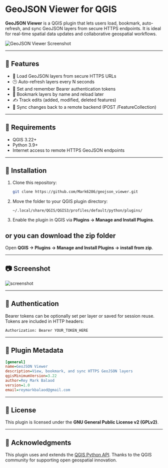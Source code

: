 # GeoJSON Viewer for QGIS

**GeoJSON Viewer** is a QGIS plugin that lets users load, bookmark, auto-refresh, and sync GeoJSON layers from secure HTTPS endpoints. It is ideal for real-time spatial data updates and collaborative geospatial workflows.

![GeoJSON Viewer Screenshot](images/geojson-viewer-banner.png)

---

## 🔧 Features

* 📡 Load GeoJSON layers from secure HTTPS URLs
* 🕒 Auto-refresh layers every N seconds
* 🔐 Set and remember Bearer authentication tokens
* 💾 Bookmark layers by name and reload later
* ✍️ Track edits (added, modified, deleted features)
* 🔄 Sync changes back to a remote backend (POST /FeatureCollection)

---

## 🧩 Requirements

* QGIS 3.22+
* Python 3.9+
* Internet access to remote HTTPS GeoJSON endpoints

---

## 🚀 Installation

1. Clone this repository:

   ```bash
   git clone https://github.com/Mark6286/geojson_viewer.git
   ```
2. Move the folder to your QGIS plugin directory:

   ```
   ~/.local/share/QGIS/QGIS3/profiles/default/python/plugins/
   ```
3. Enable the plugin in QGIS via **Plugins → Manage and Install Plugins**.

## or you can download the zip folder

Open  **QGIS → Plugins → Manage and Install Plugins → install from zip**.

---

## 📷 Screenshot

![screenshot](images/screenshot.png)

---

## 🔐 Authentication

Bearer tokens can be optionally set per layer or saved for session reuse. Tokens are included in HTTP headers:

```http
Authorization: Bearer YOUR_TOKEN_HERE
```

---

## 📁 Plugin Metadata

```ini
[general]
name=GeoJSON Viewer
description=View, bookmark, and sync HTTPS GeoJSON layers
qgisMinimumVersion=3.22
author=Rey Mark Balaod
version=1.0
email=reymarkbalaod@gmail.com
```

---

## 📜 License

This plugin is licensed under the **GNU General Public License v2 (GPLv2)**.

---

## 🤝 Acknowledgments

This plugin uses and extends the [QGIS Python API](https://qgis.org/).
Thanks to the QGIS community for supporting open geospatial innovation.

